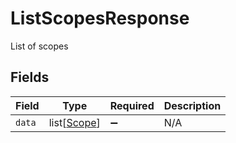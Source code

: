 # ListScopesResponse

List of scopes


## Fields

| Field                                       | Type                                        | Required                                    | Description                                 |
| ------------------------------------------- | ------------------------------------------- | ------------------------------------------- | ------------------------------------------- |
| `data`                                      | list[[Scope](../../models/shared/scope.md)] | :heavy_minus_sign:                          | N/A                                         |